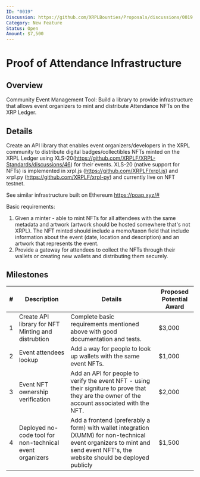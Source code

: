 ```yaml
---
ID: "0019"
Discussion: https://github.com/XRPLBounties/Proposals/discussions/0019
Category: New Feature
Status: Open
Amount: $7,500
---
```


# Proof of Attendance Infrastructure

## Overview

Community Event Management Tool: Build a library to provide infrastructure that allows event organizers to mint and distribute Attendance NFTs on the XRP Ledger.

## Details

Create an API library that enables event organizers/developers in the XRPL community to distribute digital badges/collectibles NFTs minted on the XRPL Ledger using XLS-20(https://github.com/XRPLF/XRPL-Standards/discussions/46) for their events.
XLS-20 (native support for NFTs) is implemented in xrpl.js (https://github.com/XRPLF/xrpl.js) and xrpl.py (https://github.com/XRPLF/xrpl-py) and currently live on NFT testnet.

See similar infrastructure built on Ethereum https://poap.xyz/#

Basic requirements:

1. Given a minter - able to mint NFTs for all attendees with the same metadata and artwork (artwork should be hosted somewhere that's not XRPL).
   The NFT minted should include a memo/taxon field that include information about the event (date, location and description) and an artwork that represents the event.
2. Provide a gateway for attendees to collect the NFTs through their wallets or creating new wallets and distributing them securely.

## Milestones

| #   | Description                                        | Details                                                                                                                                        | Proposed Potential Award |
| --- | -------------------------------------------------- | ---------------------------------------------------------------------------------------------------------------------------------------------- | ------------------------ |
| 1   | Create API library for NFT Minting and distrubtion | Complete basic requirements mentioned above with good documentation and tests.                                                                 | $3,000                   |
| 2   | Event attendees lookup                             | Add a way for people to look up wallets with the same event NFTs.                                                                              | $1,000                   |
| 3   | Event NFT ownership verification                   | Add an API for people to verify the event NFT - using their signiture to prove that they are the owner of the account associated with the NFT. | $2,000                   |
| 4  | Deployed no-code tool for non-technical event organizers                   | Add a frontend (preferably a form) with wallet integration (XUMM) for non-technical event organizers to mint and send event NFT's, the website should be deployed publicly | $1,500                   |

